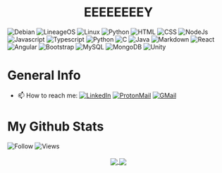 <h1 align="center">EEEEEEEEY</h1>

<div id="technologies align="center">
  <img src="https://img.shields.io/badge/Debian-A81D33?style=for-the-badge&logo=debian&logoColor=white" alt="Debian" />
  <img src="https://img.shields.io/badge/lineageos-167C80?style=for-the-badge&logo=lineageos&logoColor=white" alt="LineageOS" />
  <img src="https://img.shields.io/badge/Linux-FCC624?style=for-the-badge&logo=linux&logoColor=black" alt="Linux" />
  <img src="https://img.shields.io/badge/Python-3776AB?style=for-the-badge&logo=python&logoColor=white" alt="Python" />
  <img src="https://img.shields.io/badge/HTML5-E34F26?style=for-the-badge&logo=html5&logoColor=white" alt="HTML" />
  <img src="https://img.shields.io/badge/CSS-239120?&style=for-the-badge&logo=css3&logoColor=whit" alt="CSS" />
  <img src="https://img.shields.io/badge/Node.js-43853D?style=for-the-badge&logo=node.js&logoColor=white" alt="NodeJs" />
  <img src="https://img.shields.io/badge/JavaScript-323330?style=for-the-badge&logo=javascript&logoColor=F7DF1E" alt="Javascript" />
  <img src="https://img.shields.io/badge/TypeScript-007ACC?style=for-the-badge&logo=typescript&logoColor=white" alt="Typescript" />
  <img src="https://img.shields.io/badge/Python-14354C?style=for-the-badge&logo=python&logoColor=white" alt="Python" />
  <img src="https://img.shields.io/badge/C-00599C?style=for-the-badge&logo=c&logoColor=white" alt="C" />
  <img src="https://img.shields.io/badge/Java-ED8B00?style=for-the-badge&logo=java&logoColor=white" alt="Java" />
  <img src="https://img.shields.io/badge/Markdown-000000?style=for-the-badge&logo=markdown&logoColor=white" alt="Markdown" />
  <img src="https://img.shields.io/badge/React-20232A?style=for-the-badge&logo=react&logoColor=61DAFB" alt="React" />
  <img src="https://img.shields.io/badge/AngularJS-E23237?style=for-the-badge&logo=angularjs&logoColor=white" alt="Angular" />
  <img src="https://img.shields.io/badge/Bootstrap-563D7C?style=for-the-badge&logo=bootstrap&logoColor=white" alt="Bootstrap" />
  <img src="https://img.shields.io/badge/MySQL-00000F?style=for-the-badge&logo=mysql&logoColor=white" alt="MySQL" />
  <img src="https://img.shields.io/badge/MongoDB-4EA94B?style=for-the-badge&logo=mongodb&logoColor=white" alt="MongoDB" />
  <img src="https://img.shields.io/badge/Unity-100000?style=for-the-badge&logo=unity&logoColor=white" alt="Unity" />
</div>

<h1>General Info</h1>

<div id="info">
  
  - 📫 How to reach me: 
  [![LinkedIn](https://img.shields.io/badge/LinkedIn-blue?style=for-the-badge&logo=linkedin&logoColor=white)](https://www.linkedin.com/in/ismael-penalva-rodriguez/)
  [![ProtonMail](https://img.shields.io/badge/ProtonMail-8B89CC?style=for-the-badge&logo=protonmail&logoColor=white)](mailto://i.penrod@proton.me)
  [![GMail](https://img.shields.io/badge/Gmail-D14836?style=for-the-badge&logo=gmail&logoColor=white)](mailto://ismaelpenalvarodriguez@gmail.com)

</div>



<h1>My Github Stats</h1>

<div id="tags">
<img src="https://img.shields.io/github/followers/i-penr.svg?style=social&label=Follow&maxAge=2592000" alt="Follow" />
<img src="https://komarev.com/ghpvc/?username=i-penr&style=flat-square&color=blue" alt="Views"/>
</div>
<br>
<div id="stats" align="center">
<a href="https://github.com/anuraghazra/github-readme-stats">
  <img align="center" src="https://github-readme-stats.vercel.app/api/top-langs/?username=i-penr&exclude_repo=i-penr,Practica-EMS&theme=dark" />
</a>
<a href="https://github.com/anuraghazra/convoychat">
  <img align="center" src="https://github-readme-stats.vercel.app/api?username=i-penr&theme=dark&show_icons=true&count_private=true&border_radius=5" />
</a>
</div>

